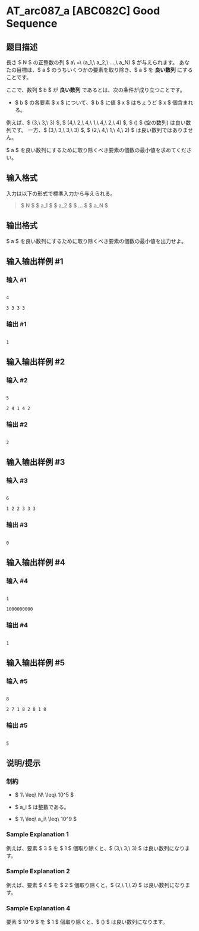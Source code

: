 # AT_arc087_a [ABC082C] Good Sequence

## 题目描述

[problemUrl]: https://atcoder.jp/contests/abc082/tasks/arc087_a

長さ $ N $ の正整数の列 $ a\ =\ (a_1,\ a_2,\ ...,\ a_N) $ が与えられます。 あなたの目標は、$ a $ のうちいくつかの要素を取り除き、$ a $ を **良い数列** にすることです。

ここで、数列 $ b $ が **良い数列** であるとは、次の条件が成り立つことです。

- $ b $ の各要素 $ x $ について、$ b $ に値 $ x $ はちょうど $ x $ 個含まれる。

例えば、$ (3,\ 3,\ 3) $, $ (4,\ 2,\ 4,\ 1,\ 4,\ 2,\ 4) $, $ () $ (空の数列) は良い数列です。 一方、$ (3,\ 3,\ 3,\ 3) $, $ (2,\ 4,\ 1,\ 4,\ 2) $ は良い数列ではありません。

$ a $ を良い数列にするために取り除くべき要素の個数の最小値を求めてください。

## 输入格式

入力は以下の形式で標準入力から与えられる。

> $ N $ $ a_1 $ $ a_2 $ $ ... $ $ a_N $

## 输出格式

$ a $ を良い数列にするために取り除くべき要素の個数の最小値を出力せよ。

## 输入输出样例 #1

### 输入 #1

```
4
3 3 3 3
```

### 输出 #1

```
1
```

## 输入输出样例 #2

### 输入 #2

```
5
2 4 1 4 2
```

### 输出 #2

```
2
```

## 输入输出样例 #3

### 输入 #3

```
6
1 2 2 3 3 3
```

### 输出 #3

```
0
```

## 输入输出样例 #4

### 输入 #4

```
1
1000000000
```

### 输出 #4

```
1
```

## 输入输出样例 #5

### 输入 #5

```
8
2 7 1 8 2 8 1 8
```

### 输出 #5

```
5
```

## 说明/提示

### 制約

- $ 1\ \leq\ N\ \leq\ 10^5 $
- $ a_i $ は整数である。
- $ 1\ \leq\ a_i\ \leq\ 10^9 $

### Sample Explanation 1

例えば、要素 $ 3 $ を $ 1 $ 個取り除くと、$ (3,\ 3,\ 3) $ は良い数列になります。

### Sample Explanation 2

例えば、要素 $ 4 $ を $ 2 $ 個取り除くと、$ (2,\ 1,\ 2) $ は良い数列になります。

### Sample Explanation 4

要素 $ 10^9 $ を $ 1 $ 個取り除くと、$ () $ は良い数列になります。